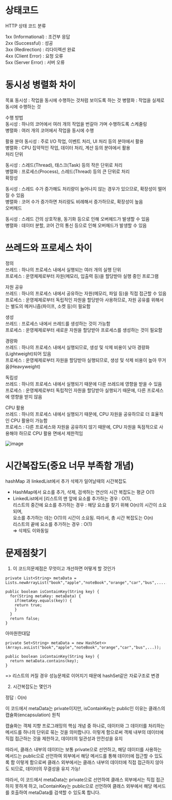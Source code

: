 # 상태코드 
 HTTP 상태 코드 분류
 
1xx (Informational) : 조건부 응답  
2xx (Successful) : 성공  
3xx (Redirection) : 리다이렉션 완료  
4xx (Client Error) : 요청 오류  
5xx (Server Error) : 서버 오류  
 
# 동시성 병렬화 차이 
 
목표
동시성 : 작업을 동시에 수행하는 것처럼 보이도록 하는 것 
병렬화 : 작업을 실제로 동시에 수행하는 것  

수행 방법  
동시성 : 하나의 코어에서 여러 개의 작업을 번갈아 가며 수행하도록 스케줄링  
병렬화 : 여러 개의 코어에서 작업을 동시에 수행  

활용 분야
동시성 : 주로 I/O 작업, 이벤트 처리, UI 처리 등의 분야에서 활용  
병렬화 : CPU 집약적인 작업, 데이터 처리, 계산 등의 분야에서 활용  
처리 단위  

동시성 : 스레드(Thread), 태스크(Task) 등의 작은 단위로 처리  
병렬화 : 프로세스(Process), 스레드(Thread) 등의 큰 단위로 처리  
확장성  

동시성 : 스레드 수가 증가해도 처리량이 늘어나지 않는 경우가 있으므로, 확장성이 떨어질 수 있음  
병렬화 : 코어 수가 증가하면 처리량도 비례해서 증가하므로, 확장성이 높음  
오버헤드  

동시성 : 스레드 간의 상호작용, 동기화 등으로 인해 오버헤드가 발생할 수 있음  
병렬화 : 데이터 분할, 코어 간의 통신 등으로 인해 오버헤드가 발생할 수 있음  

# 쓰레드와 프로세스 차이     
 
정의  
쓰레드 : 하나의 프로세스 내에서 실행되는 여러 개의 실행 단위  
프로세스 : 운영체제로부터 자원(메모리, 입출력 등)을 할당받아 실행 중인 프로그램  

자원 공유  
쓰레드 : 하나의 프로세스 내에서 공유하는 자원(메모리, 파일 등)을 직접 접근할 수 있음  
프로세스 : 운영체제로부터 독립적인 자원을 할당받아 사용하므로, 자원 공유를 위해서는 별도의 메커니즘(파이프, 소켓 등)이 필요함  

생성  
쓰레드 : 프로세스 내에서 쓰레드를 생성하는 것이 가능함  
프로세스 : 운영체제로부터 새로운 자원을 할당받아 프로세스를 생성하는 것이 필요함  

경량화  
쓰레드 : 하나의 프로세스 내에서 실행되므로, 생성 및 삭제 비용이 낮아 경량화(Lightweight)되어 있음  
프로세스 : 운영체제로부터 자원을 할당받아 실행되므로, 생성 및 삭제 비용이 높아 무거움(Heavyweight)  

독립성  
쓰레드 : 하나의 프로세스 내에서 실행되기 때문에 다른 쓰레드에 영향을 받을 수 있음  
프로세스 : 운영체제로부터 독립적인 자원을 할당받아 실행되기 때문에, 다른 프로세스에 영향을 받지 않음  

CPU 활용  
쓰레드 : 하나의 프로세스 내에서 실행되기 때문에, CPU 자원을 공유하므로 더 효율적인 CPU 활용이 가능함  
프로세스 : 다른 프로세스와 자원을 공유하지 않기 때문에, CPU 자원을 독점적으로 사용해야 하므로 CPU 활용 면에서 제한적임  

![image](https://github.com/2nho/personal-study/assets/97571604/64362b86-6580-4e0c-b556-fa8404b2ff6f)




# 시간복잡도(중요 너무 부족함 개념)
 hashMap 과 linkedList에서 추가 삭제가 일어날때의 시간복잡도 
 
 - HashMap에서 요소를 추가, 삭제, 검색하는 연산의 시간 복잡도는 평균 O(1)
 - LinkedList에서 [리스트의 맨 앞에 요소를 추가하는 경우 : O(1),  
                  리스트의 중간에 요소를 추가하는 경우 : 해당 요소를 찾기 위해 O(n)의 시간이 소요되며,   
                  요소를 추가하는 데는 O(1)의 시간이 소요됨. 따라서, 총 시간 복잡도는 O(n)  
                  리스트의 끝에 요소를 추가하는 경우 : O(1)  
                  => 삭제도 이와동일  

# 문제점찾기
1. 이 코드의문제점은 무엇이고 개선하면 어떻게 할 것인가
``` 
private List<String> metaData = Lists.newArrayList("book","apple","noteBook","orange","car","bus",.......n);
 
public boolean isContainKey(String key) {
  for(String metaKey: metaData) {
    if(metaKey.equals(key)) {  
    return true;            
    }       
  }      
  return false;
}
```

아마원한대답
```
private Set<String> metaData = new HashSet<>(Arrays.asList("book","apple","noteBook","orange","car","bus",...));
 
public boolean isContainKey(String key) {
  return metaData.contains(key);
}
```
=> 리스트의 커질 경우 성능문제로 이어지기 때문에 hashSet같은 자료구조로 변경 

2. 시간복잡도는 몇인가

정답 : O(n)



이 코드에서 metaData는 private이지만, isContainKey는 public인 이유는 클래스의 캡슐화(encapsulation) 원칙

캡슐화는 객체 지향 프로그래밍의 핵심 개념 중 하나로, 데이터와 그 데이터를 처리하는 메서드를 하나의 단위로 묶는 것을 의미합니다. 이렇게 함으로써 객체 내부의 데이터에 직접 접근하는 것을 제한하고, 데이터의 일관성과 안전성을 유지

따라서, 클래스 내부의 데이터는 보통 private으로 선언하고, 해당 데이터를 사용하는 메서드는 public으로 선언하여 외부에서 해당 메서드를 통해 데이터에 접근할 수 있도록 함 
이렇게 함으로써 클래스 외부에서는 클래스 내부의 데이터에 직접 접근하지 않아도 되므로, 데이터의 무결성을 유지 가능!

따라서, 이 코드에서 metaData는 private으로 선언하여 클래스 외부에서는 직접 접근하지 못하게 하고, isContainKey는 public으로 선언하여 클래스 외부에서 해당 메서드를 호출하여 metaData를 검색할 수 있도록 합니다.


